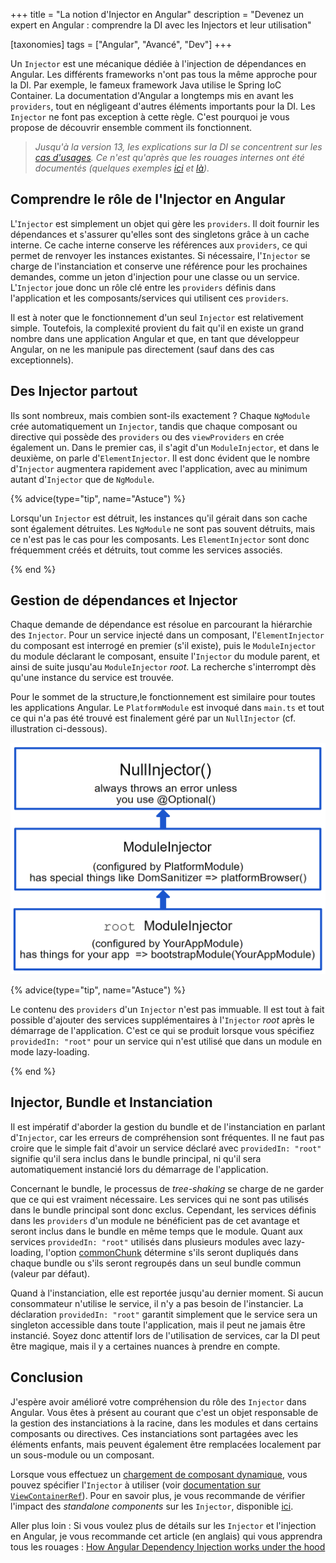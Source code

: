+++
title = "La notion d'Injector en Angular"
description = "Devenez un expert en Angular : comprendre la DI avec les Injectors et leur utilisation"

[taxonomies]
tags = ["Angular", "Avancé", "Dev"]
+++

Un `Injector` est une mécanique dédiée à l'injection de dépendances en Angular. Les différents frameworks n'ont pas tous la même approche pour la DI. Par exemple, le fameux framework Java utilise le Spring IoC Container. La documentation d'Angular a longtemps mis en avant les `providers`, tout en négligeant d'autres éléments importants pour la DI. Les `Injector` ne font pas exception à cette règle. C'est pourquoi je vous propose de découvrir ensemble comment ils fonctionnent.

<!-- more -->

> _Jusqu'à la version 13, les explications sur la DI se concentrent sur les [cas d'usages](https://v13.angular.io/guide/dependency-injection-providers). Ce n'est qu'après que les rouages internes ont été documentés (quelques exemples [ici](https://angular.io/guide/dependency-injection) et [là](https://angular.io/guide/hierarchical-dependency-injection))._

## Comprendre le rôle de l'Injector en Angular

L'`Injector` est simplement un objet qui gère les `providers`. Il doit fournir les dépendances et s'assurer qu'elles sont des singletons grâce à un cache interne. Ce cache interne conserve les références aux `providers`, ce qui permet de renvoyer les instances existantes. Si nécessaire, l'`Injector` se charge de l'instanciation et conserve une référence pour les prochaines demandes, comme un jeton d'injection pour une classe ou un service. L'`Injector` joue donc un rôle clé entre les `providers` définis dans l'application et les composants/services qui utilisent ces `providers`.

Il est à noter que le fonctionnement d'un seul `Injector` est relativement simple. Toutefois, la complexité provient du fait qu'il en existe un grand nombre dans une application Angular et que, en tant que développeur Angular, on ne les manipule pas directement (sauf dans des cas exceptionnels).

## Des Injector partout

Ils sont nombreux, mais combien sont-ils exactement ? Chaque `NgModule` crée automatiquement un `Injector`, tandis que chaque composant ou directive qui possède des `providers` ou des `viewProviders` en crée également un. Dans le premier cas, il s'agit d'un `ModuleInjector`, et dans le deuxième, on parle d'`ElementInjector`. Il est donc évident que le nombre d'`Injector` augmentera rapidement avec l'application, avec au minimum autant d'`Injector` que de `NgModule`.

{% advice(type="tip", name="Astuce") %}

Lorsqu'un `Injector` est détruit, les instances qu'il gérait dans son cache sont également détruites. Les `NgModule` ne sont pas souvent détruits, mais ce n'est pas le cas pour les composants. Les `ElementInjector` sont donc fréquemment créés et détruits, tout comme les services associés.

{% end %}

## Gestion de dépendances et Injector

Chaque demande de dépendance est résolue en parcourant la hiérarchie des `Injector`. Pour un service injecté dans un composant, l'`ElementInjector` du composant est interrogé en premier (s'il existe), puis le `ModuleInjector` du module déclarant le composant, ensuite l'`Injector` du module parent, et ainsi de suite jusqu'au `ModuleInjector` _root_. La recherche s'interrompt dès qu'une instance du service est trouvée.

Pour le sommet de la structure,le fonctionnement est similaire pour toutes les applications Angular. Le `PlatformModule` est invoqué dans `main.ts` et tout ce qui n'a pas été trouvé est finalement géré par un `NullInjector` (cf. illustration ci-dessous).

![Illustration du root `Injector`, du platform `Injector` et du `NullInjector`](./base-injectors.png)

{% advice(type="tip", name="Astuce") %}

Le contenu des `providers` d'un `Injector` n'est pas immuable. Il est tout à fait possible d'ajouter des services supplémentaires à l'`Injector` _root_ après le démarrage de l'application. C'est ce qui se produit lorsque vous spécifiez `providedIn: "root"` pour un service qui n'est utilisé que dans un module en mode lazy-loading.

{% end %}

## Injector, Bundle et Instanciation

Il est impératif d'aborder la gestion du bundle et de l'instanciation en parlant d'`Injector`, car les erreurs de compréhension sont fréquentes. Il ne faut pas croire que le simple fait d'avoir un service déclaré avec `providedIn: "root"` signifie qu'il sera inclus dans le bundle principal, ni qu'il sera automatiquement instancié lors du démarrage de l'application.

Concernant le bundle, le processus de _tree-shaking_ se charge de ne garder que ce qui est vraiment nécessaire. Les services qui ne sont pas utilisés dans le bundle principal sont donc exclus. Cependant, les services définis dans les `providers` d'un module ne bénéficient pas de cet avantage et seront inclus dans le bundle en même temps que le module. Quant aux services `providedIn: "root"` utilisés dans plusieurs modules avec lazy-loading, l'option [commonChunk](https://github.com/angular/angular-cli/blob/ce3f1bd6b9bd4f584fba9abe9bd7d6bb81670bda/packages/angular_devkit/build_angular/src/builders/browser/schema.json#L262) détermine s'ils seront dupliqués dans chaque bundle ou s'ils seront regroupés dans un seul bundle commun (valeur par défaut).

Quand à l'instanciation, elle est reportée jusqu'au dernier moment. Si aucun consommateur n'utilise le service, il n'y a pas besoin de l'instancier. La déclaration `providedIn: "root"` garantit simplement que le service sera un singleton accessible dans toute l'application, mais il peut ne jamais être instancié. Soyez donc attentif lors de l'utilisation de services, car la DI peut être magique, mais il y a certaines nuances à prendre en compte.

## Conclusion

J'espère avoir amélioré votre compréhension du rôle des `Injector` dans Angular. Vous êtes à présent au courant que c'est un objet responsable de la gestion des instanciations à la racine, dans les modules et dans certains composants ou directives. Ces instanciations sont partagées avec les éléments enfants, mais peuvent également être remplacées localement par un sous-module ou un composant.

Lorsque vous effectuez un [chargement de composant dynamique](https://angular.io/guide/dynamic-component-loader), vous pouvez spécifier l'`Injector` à utiliser (voir [documentation sur `ViewContainerRef`](https://angular.io/api/core/ViewContainerRef#createcomponent)). Pour en savoir plus, je vous recommande de vérifier l'impact des _standalone components_ sur les `Injector`, disponible [ici](https://angular.io/guide/standalone-components#dependency-injection-and-injectors-hierarchy).

Aller plus loin : Si vous voulez plus de détails sur les `Injector` et l'injection en Angular, je vous recommande cet article (en anglais) qui vous apprendra tous les rouages : [How Angular Dependency Injection works under the hood](https://medium.com/ngconf/how-angular-dependency-injection-works-under-the-hood-cc210f7040bd)
